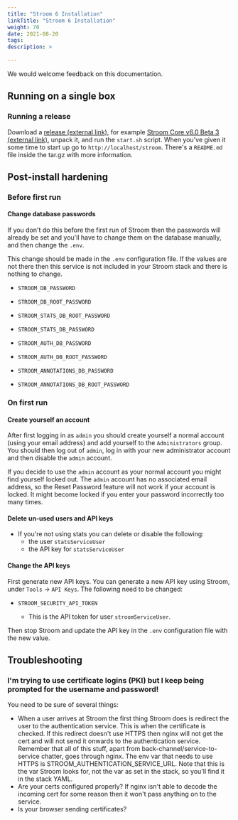 ```yaml
---
title: "Stroom 6 Installation"
linkTitle: "Stroom 6 Installation"
weight: 70
date: 2021-08-20
tags: 
description: >
  
---
```


We would welcome feedback on this documentation.

## Running on a single box

### Running a release

Download a [release (external link)](https://github.com/gchq/stroom-resources/releases), for example [Stroom Core v6.0 Beta 3 (external link)](https://github.com/gchq/stroom-resources/releases/download/stroom_core-v6.0-beta.3/stroom_core_v6.0-beta.3.tar.gz), unpack it, and run the `start.sh` script. When you've given it some time to start up go to `http://localhost/stroom`. There's a `README.md` file inside the tar.gz with more information.

## Post-install hardening

### Before first run

#### Change database passwords

If you don't do this before the first run of Stroom then the passwords will already be set and you'll have to change them on the database manually, and then change the `.env`.

This change should be made in the `.env` configuration file. If the values are not there then this service is not included in your Stroom stack and there is nothing to change.

- `STROOM_DB_PASSWORD`
- `STROOM_DB_ROOT_PASSWORD`

- `STROOM_STATS_DB_ROOT_PASSWORD`
- `STROOM_STATS_DB_PASSWORD`

- `STROOM_AUTH_DB_PASSWORD`
- `STROOM_AUTH_DB_ROOT_PASSWORD`

- `STROOM_ANNOTATIONS_DB_PASSWORD`
- `STROOM_ANNOTATIONS_DB_ROOT_PASSWORD`

### On first run

#### Create yourself an account

After first logging in as `admin` you should create yourself a normal account (using your email address) and add yourself to the `Administrators` group. You should then log out of `admin`, log in with your new administrator account and then disable the `admin` account. 

If you decide to use the `admin` account as your normal account you might find yourself locked out. The `admin` account has no associated email address, so the Reset Password feature will not work if your account is locked. It might become locked if you enter your password incorrectly too many times.

#### Delete un-used users and API keys

- If you're not using stats you can delete or disable the following:
  - the user `statsServiceUser`
  - the API key for `statsServiceUser`

#### Change the API keys

First generate new API keys. You can generate a new API key using Stroom, under `Tools` -> `API Keys`. The following need to be changed:

- `STROOM_SECURITY_API_TOKEN`

  - This is the API token for user `stroomServiceUser`.

Then stop Stroom and update the API key in the `.env` configuration file with the new value.

## Troubleshooting

### I'm trying to use certificate logins (PKI) but I keep being prompted for the username and password!
You need to be sure of several things:
- When a user arrives at Stroom the first thing Stroom does is redirect the user to the authentication service. This is when the certificate is checked. If this redirect doesn't use HTTPS then nginx will not get the cert and will not send it onwards to the authentication service. Remember that all of this stuff, apart from back-channel/service-to-service chatter, goes through nginx. The env var that needs to use HTTPS is STROOM_AUTHENTICATION_SERVICE_URL. Note that this is the var Stroom looks for, not the var as set in the stack, so you'll find it in the stack YAML.
- Are your certs configured properly? If nginx isn't able to decode the incoming cert for some reason then it won't pass anything on to the service.
- Is your browser sending certificates?


